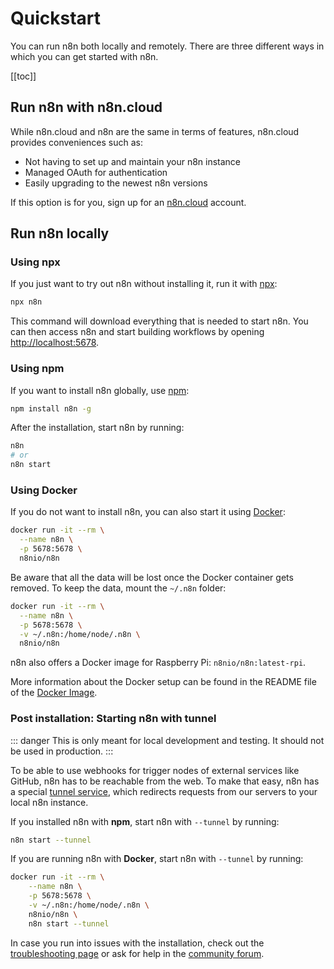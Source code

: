 # Quickstart

You can run n8n both locally and remotely. There are three different ways in which you can get started with n8n.

[[toc]]

## Run n8n with n8n.cloud

While n8n.cloud and n8n are the same in terms of features, n8n.cloud provides conveniences such as:
- Not having to set up and maintain your n8n instance
- Managed OAuth for authentication
- Easily upgrading to the newest n8n versions

If this option is for you, sign up for an [n8n.cloud](https://www.n8n.cloud/) account.

## Run n8n locally
### Using npx
If you just want to try out n8n without installing it, run it with [npx](../reference/glossary.md#npx):

```bash
npx n8n
```

This command will download everything that is needed to start n8n. You can then access n8n and start building workflows by opening [http://localhost:5678](http://localhost:5678).

### Using npm

If you want to install n8n globally, use [npm](../reference/glossary.md#npm):

```bash
npm install n8n -g
```

After the installation, start n8n by running:

```bash
n8n
# or
n8n start
```

### Using Docker

If you do not want to install n8n, you can also start it using [Docker](../reference/glossary.md#docker):

```bash
docker run -it --rm \
  --name n8n \
  -p 5678:5678 \
  n8nio/n8n
```

Be aware that all the data will be lost once the Docker container gets removed. To keep the data, mount the `~/.n8n` folder:

```bash
docker run -it --rm \
  --name n8n \
  -p 5678:5678 \
  -v ~/.n8n:/home/node/.n8n \
  n8nio/n8n
```

n8n also offers a Docker image for Raspberry Pi: `n8nio/n8n:latest-rpi`.

More information about the Docker setup can be found in the README file of the
[Docker Image](https://github.com/n8n-io/n8n/blob/master/docker/images/n8n/README.md).



### Post installation: Starting n8n with tunnel

::: danger
This is only meant for local development and testing. It should not be used in production.
:::

To be able to use webhooks for trigger nodes of external services like GitHub, n8n has to be reachable from the web. To make that easy, n8n has a special [tunnel service](https://github.com/localtunnel/localtunnel), which redirects requests from our servers to your local n8n instance.

If you installed n8n with **npm**, start n8n with `--tunnel` by running:

```bash
n8n start --tunnel
```

If you are running n8n with **Docker**, start n8n with `--tunnel` by running:

```bash
docker run -it --rm \
	--name n8n \
	-p 5678:5678 \
	-v ~/.n8n:/home/node/.n8n \
	n8nio/n8n \
	n8n start --tunnel
```

In case you run into issues with the installation, check out the [troubleshooting page](../reference/troubleshooting.md) or ask for help in the [community forum](https://community.n8n.io/).
